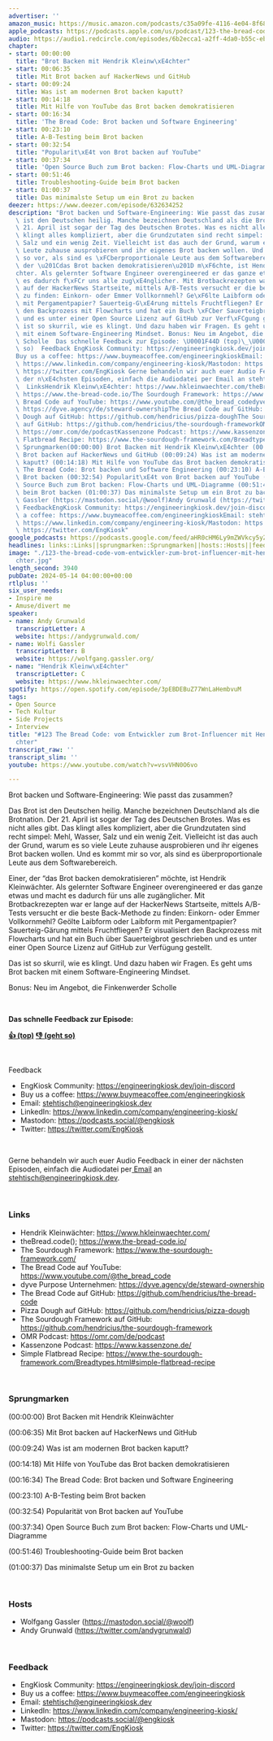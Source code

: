 ```yaml
---
advertiser: ''
amazon_music: https://music.amazon.com/podcasts/c35a09fe-4116-4e04-8f68-77d61b112e46/episodes/b4c3219c-10d0-4f7e-a04e-58e2c0f90718/engineering-kiosk-123-the-bread-code-vom-entwickler-zum-brot-influencer-mit-hendrik-kleinw%C3%A4chter
apple_podcasts: https://podcasts.apple.com/us/podcast/123-the-bread-code-vom-entwickler-zum-brot-influencer/id1603082924?i=1000655514958&uo=4
audio: https://audio1.redcircle.com/episodes/6b2ecca1-a2ff-4da0-b55c-eb5cc0577399/stream.mp3
chapter:
- start: 00:00:00
  title: "Brot Backen mit Hendrik Kleinw\xE4chter"
- start: 00:06:35
  title: Mit Brot backen auf HackerNews und GitHub
- start: 00:09:24
  title: Was ist am modernen Brot backen kaputt?
- start: 00:14:18
  title: Mit Hilfe von YouTube das Brot backen demokratisieren
- start: 00:16:34
  title: 'The Bread Code: Brot backen und Software Engineering'
- start: 00:23:10
  title: A-B-Testing beim Brot backen
- start: 00:32:54
  title: "Popularit\xE4t von Brot backen auf YouTube"
- start: 00:37:34
  title: 'Open Source Buch zum Brot backen: Flow-Charts und UML-Diagramme'
- start: 00:51:46
  title: Troubleshooting-Guide beim Brot backen
- start: 01:00:37
  title: Das minimalste Setup um ein Brot zu backen
deezer: https://www.deezer.com/episode/632634252
description: "Brot backen und Software-Engineering: Wie passt das zusammen? Das Brot\
  \ ist den Deutschen heilig. Manche bezeichnen Deutschland als die Brotnation. Der\
  \ 21. April ist sogar der Tag des Deutschen Brotes. Was es nicht alles gibt. Das\
  \ klingt alles kompliziert, aber die Grundzutaten sind recht simpel: Mehl, Wasser,\
  \ Salz und ein wenig Zeit. Vielleicht ist das auch der Grund, warum es so viele\
  \ Leute zuhause ausprobieren und ihr eigenes Brot backen wollen. Und es kommt mir\
  \ so vor, als sind es \xFCberproportionale Leute aus dem Softwarebereich. Einer,\
  \ der \u201Cdas Brot backen demokratisieren\u201D m\xF6chte, ist Hendrik Kleinw\xE4\
  chter. Als gelernter Software Engineer overengineered er das ganze etwas und macht\
  \ es dadurch f\xFCr uns alle zug\xE4nglicher. Mit Brotbackrezepten war er lange\
  \ auf der HackerNews Startseite, mittels A/B-Tests versucht er die beste Back-Methode\
  \ zu finden: Einkorn- oder Emmer Vollkornmehl? Ge\xF6lte Laibform oder Laibform\
  \ mit Pergamentpapier? Sauerteig-G\xE4rung mittels Fruchtfliegen? Er visualisiert\
  \ den Backprozess mit Flowcharts und hat ein Buch \xFCber Sauerteigbrot geschrieben\
  \ und es unter einer Open Source Lizenz auf GitHub zur Verf\xFCgung gestellt. Das\
  \ ist so skurril, wie es klingt. Und dazu haben wir Fragen. Es geht ums Brot backen\
  \ mit einem Software-Engineering Mindset. Bonus: Neu im Angebot, die Finkenwerder\
  \ Scholle  Das schnelle Feedback zur Episode: \U0001F44D (top)\_\U0001F44E (geht\
  \ so)  Feedback EngKiosk Community: https://engineeringkiosk.dev/join-discord\_\
  Buy us a coffee: https://www.buymeacoffee.com/engineeringkioskEmail: stehtisch@engineeringkiosk.devLinkedIn:\
  \ https://www.linkedin.com/company/engineering-kiosk/Mastodon: https://podcasts.social/@engkioskTwitter:\
  \ https://twitter.com/EngKiosk Gerne behandeln wir auch euer Audio Feedback in einer\
  \ der n\xE4chsten Episoden, einfach die Audiodatei per Email an stehtisch@engineeringkiosk.dev.\
  \  LinksHendrik Kleinw\xE4chter: https://www.hkleinwaechter.com/theBread.code();\
  \ https://www.the-bread-code.io/The Sourdough Framework: https://www.the-sourdough-framework.com/The\
  \ Bread Code auf YouTube: https://www.youtube.com/@the_bread_codedyve Purpose Unternehmen:\
  \ https://dyve.agency/de/steward-ownershipThe Bread Code auf GitHub: https://github.com/hendricius/the-bread-codePizza\
  \ Dough auf GitHub: https://github.com/hendricius/pizza-doughThe Sourdough Framework\
  \ auf GitHub: https://github.com/hendricius/the-sourdough-frameworkOMR Podcast:\
  \ https://omr.com/de/podcastKassenzone Podcast: https://www.kassenzone.de/Simple\
  \ Flatbread Recipe: https://www.the-sourdough-framework.com/Breadtypes.html#simple-flatbread-recipe\
  \ Sprungmarken(00:00:00) Brot Backen mit Hendrik Kleinw\xE4chter (00:06:35) Mit\
  \ Brot backen auf HackerNews und GitHub (00:09:24) Was ist am modernen Brot backen\
  \ kaputt? (00:14:18) Mit Hilfe von YouTube das Brot backen demokratisieren (00:16:34)\
  \ The Bread Code: Brot backen und Software Engineering (00:23:10) A-B-Testing beim\
  \ Brot backen (00:32:54) Popularit\xE4t von Brot backen auf YouTube (00:37:34) Open\
  \ Source Buch zum Brot backen: Flow-Charts und UML-Diagramme (00:51:46) Troubleshooting-Guide\
  \ beim Brot backen (01:00:37) Das minimalste Setup um ein Brot zu backen  HostsWolfgang\
  \ Gassler (https://mastodon.social/@woolf)Andy Grunwald (https://twitter.com/andygrunwald)\
  \ FeedbackEngKiosk Community: https://engineeringkiosk.dev/join-discord\_Buy us\
  \ a coffee: https://www.buymeacoffee.com/engineeringkioskEmail: stehtisch@engineeringkiosk.devLinkedIn:\
  \ https://www.linkedin.com/company/engineering-kiosk/Mastodon: https://podcasts.social/@engkioskTwitter:\
  \ https://twitter.com/EngKiosk"
google_podcasts: https://podcasts.google.com/feed/aHR0cHM6Ly9mZWVkcy5yZWRjaXJjbGUuY29tLzBlY2ZkZmQ3LWZkYTEtNGMzZC05NTE1LTQ3NjcyN2Y5ZGY1ZQ/episode/MzYwZTdkMDUtMzA3ZS00OTBmLWE3MWUtNzFkOWI3YjY1MzVm?sa=X&ved=0CAUQkfYCahcKEwjoiKPHhrqGAxUAAAAAHQAAAAAQAQ
headlines: links::Links||sprungmarken::Sprungmarken||hosts::Hosts||feedback::Feedback
image: "./123-the-bread-code-vom-entwickler-zum-brot-influencer-mit-hendrik-kleinw\xE4\
  chter.jpg"
length_second: 3940
pubDate: 2024-05-14 04:00:00+00:00
rtlplus: ''
six_user_needs:
- Inspire me
- Amuse/divert me
speaker:
- name: Andy Grunwald
  transcriptLetter: A
  website: https://andygrunwald.com/
- name: Wolfi Gassler
  transcriptLetter: B
  website: https://wolfgang.gassler.org/
- name: "Hendrik Kleinw\xE4chter"
  transcriptLetter: C
  website: https://www.hkleinwaechter.com/
spotify: https://open.spotify.com/episode/3pEBDEBuZ77WnLaHembvuM
tags:
- Open Source
- Tech Kultur
- Side Projects
- Interview
title: "#123 The Bread Code: vom Entwickler zum Brot-Influencer mit Hendrik Kleinw\xE4\
  chter"
transcript_raw: ''
transcript_slim: ''
youtube: https://www.youtube.com/watch?v=vsvVHN0O6vo

---
```

<p>Brot backen und Software-Engineering: Wie passt das zusammen?</p><p>Das Brot ist den Deutschen heilig. Manche bezeichnen Deutschland als die Brotnation. Der 21. April ist sogar der Tag des Deutschen Brotes. Was es nicht alles gibt. Das klingt alles kompliziert, aber die Grundzutaten sind recht simpel: Mehl, Wasser, Salz und ein wenig Zeit. Vielleicht ist das auch der Grund, warum es so viele Leute zuhause ausprobieren und ihr eigenes Brot backen wollen. Und es kommt mir so vor, als sind es überproportionale Leute aus dem Softwarebereich.</p><p>Einer, der “das Brot backen demokratisieren” möchte, ist Hendrik Kleinwächter. Als gelernter Software Engineer overengineered er das ganze etwas und macht es dadurch für uns alle zugänglicher. Mit Brotbackrezepten war er lange auf der HackerNews Startseite, mittels A/B-Tests versucht er die beste Back-Methode zu finden: Einkorn- oder Emmer Vollkornmehl? Geölte Laibform oder Laibform mit Pergamentpapier? Sauerteig-Gärung mittels Fruchtfliegen? Er visualisiert den Backprozess mit Flowcharts und hat ein Buch über Sauerteigbrot geschrieben und es unter einer Open Source Lizenz auf GitHub zur Verfügung gestellt.</p><p>Das ist so skurril, wie es klingt. Und dazu haben wir Fragen. Es geht ums Brot backen mit einem Software-Engineering Mindset.</p><p>Bonus: Neu im Angebot, die Finkenwerder Scholle</p><p><br></p><p><strong>Das schnelle Feedback zur Episode:</strong></p><p><a href="https://api.openpodcast.dev/feedback/123/upvote" rel="nofollow"><strong>👍 (top)</strong></a><strong> </strong><a href="https://api.openpodcast.dev/feedback/123/downvote" rel="nofollow"><strong>👎 (geht so)</strong></a></p><p><br></p><p>Feedback</p><ul><li>EngKiosk Community: <a href="https://engineeringkiosk.dev/join-discord">https://engineeringkiosk.dev/join-discord</a> </li><li>Buy us a coffee: <a href="https://www.buymeacoffee.com/engineeringkiosk" rel="nofollow">https://www.buymeacoffee.com/engineeringkiosk</a></li><li>Email: <a href="mailto:stehtisch@engineeringkiosk.dev" rel="nofollow">stehtisch@engineeringkiosk.dev</a></li><li>LinkedIn: <a href="https://www.linkedin.com/company/engineering-kiosk/" rel="nofollow">https://www.linkedin.com/company/engineering-kiosk/</a></li><li>Mastodon: <a href="https://podcasts.social/@engkiosk" rel="nofollow">https://podcasts.social/@engkiosk</a></li><li>Twitter: <a href="https://twitter.com/EngKiosk" rel="nofollow">https://twitter.com/EngKiosk</a></li></ul><p><br></p><p>Gerne behandeln wir auch euer Audio Feedback in einer der nächsten Episoden, einfach die Audiodatei per<a href="https://engineeringkiosk.dev/kontakt/"> Email</a> an <a href="mailto:stehtisch@engineeringkiosk.dev" rel="nofollow">stehtisch@engineeringkiosk.dev</a>.</p><p><br></p><h3 id="links">Links</h3><ul><li>Hendrik Kleinwächter: <a href="https://www.hkleinwaechter.com/" rel="nofollow">https://www.hkleinwaechter.com/</a></li><li>theBread.code(); <a href="https://www.the-bread-code.io/" rel="nofollow">https://www.the-bread-code.io/</a></li><li>The Sourdough Framework: <a href="https://www.the-sourdough-framework.com/" rel="nofollow">https://www.the-sourdough-framework.com/</a></li><li>The Bread Code auf YouTube: <a href="https://www.youtube.com/@the_bread_code" rel="nofollow">https://www.youtube.com/@the_bread_code</a></li><li>dyve Purpose Unternehmen: <a href="https://dyve.agency/de/steward-ownership" rel="nofollow">https://dyve.agency/de/steward-ownership</a></li><li>The Bread Code auf GitHub: <a href="https://github.com/hendricius/the-bread-code" rel="nofollow">https://github.com/hendricius/the-bread-code</a></li><li>Pizza Dough auf GitHub: <a href="https://github.com/hendricius/pizza-dough" rel="nofollow">https://github.com/hendricius/pizza-dough</a></li><li>The Sourdough Framework auf GitHub: <a href="https://github.com/hendricius/the-sourdough-framework" rel="nofollow">https://github.com/hendricius/the-sourdough-framework</a></li><li>OMR Podcast: <a href="https://omr.com/de/podcast" rel="nofollow">https://omr.com/de/podcast</a></li><li>Kassenzone Podcast: <a href="https://www.kassenzone.de/" rel="nofollow">https://www.kassenzone.de/</a></li><li>Simple Flatbread Recipe: <a href="https://www.the-sourdough-framework.com/Breadtypes.html#simple-flatbread-recipe" rel="nofollow">https://www.the-sourdough-framework.com/Breadtypes.html#simple-flatbread-recipe</a></li></ul><p><br></p><h3 id="sprungmarken">Sprungmarken</h3><p>(00:00:00) Brot Backen mit Hendrik Kleinwächter</p><p>(00:06:35) Mit Brot backen auf HackerNews und GitHub</p><p>(00:09:24) Was ist am modernen Brot backen kaputt?</p><p>(00:14:18) Mit Hilfe von YouTube das Brot backen demokratisieren</p><p>(00:16:34) The Bread Code: Brot backen und Software Engineering</p><p>(00:23:10) A-B-Testing beim Brot backen</p><p>(00:32:54) Popularität von Brot backen auf YouTube</p><p>(00:37:34) Open Source Buch zum Brot backen: Flow-Charts und UML-Diagramme</p><p>(00:51:46) Troubleshooting-Guide beim Brot backen</p><p>(01:00:37) Das minimalste Setup um ein Brot zu backen</p><p><br></p><h3 id="hosts">Hosts</h3><ul><li>Wolfgang Gassler (<a href="https://mastodon.social/@woolf" rel="nofollow">https://mastodon.social/@woolf</a>)</li><li>Andy Grunwald (<a href="https://twitter.com/andygrunwald" rel="nofollow">https://twitter.com/andygrunwald</a>)</li></ul><p><br></p><h3 id="feedback">Feedback</h3><ul><li>EngKiosk Community: <a href="https://engineeringkiosk.dev/join-discord">https://engineeringkiosk.dev/join-discord</a> </li><li>Buy us a coffee: <a href="https://www.buymeacoffee.com/engineeringkiosk" rel="nofollow">https://www.buymeacoffee.com/engineeringkiosk</a></li><li>Email: <a href="mailto:stehtisch@engineeringkiosk.dev" rel="nofollow">stehtisch@engineeringkiosk.dev</a></li><li>LinkedIn: <a href="https://www.linkedin.com/company/engineering-kiosk/" rel="nofollow">https://www.linkedin.com/company/engineering-kiosk/</a></li><li>Mastodon: <a href="https://podcasts.social/@engkiosk" rel="nofollow">https://podcasts.social/@engkiosk</a></li><li>Twitter: <a href="https://twitter.com/EngKiosk" rel="nofollow">https://twitter.com/EngKiosk</a></li></ul>